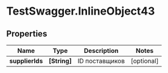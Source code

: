 # TestSwagger.InlineObject43

## Properties

Name | Type | Description | Notes
------------ | ------------- | ------------- | -------------
**supplierIds** | **[String]** | ID поставщиков | [optional] 


